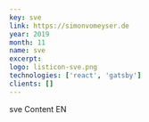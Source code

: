 ```yaml
---
key: sve
link: https://simonvomeyser.de
year: 2019
month: 11
name: sve
excerpt:
logo: listicon-sve.png
technologies: ['react', 'gatsby']
clients: []
---
```


sve Content EN

